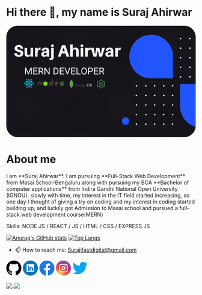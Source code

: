 ### <h1>Hi there 👋, my name is Suraj Ahirwar</h1>
<img src='https://raw.githubusercontent.com/surajahirwar/Suraj_Ahirwar/main/Black%20and%20Blue%20Simple%20Developer%20Business%20Card-modified2.png'>
<h1>About me</h1>
I am **Suraj Ahirwar**. I am pursuing **Full-Stack Web Development** from Masai School-Bengaluru along with pursuing my BCA **Bachelor of computer applications** from Indira Gandhi National Open University (IGNOU). slowly with time, my interest in the IT field started increasing, so one day I thought of giving a try on coding and my interest in coding started building up, and luckily got Admission to Masai school and pursued a full-stack web development course(MERN)

Skills: NODE.JS / REACT / JS / HTML / CSS / EXPRESS.JS

[![Anurag's GitHub stats](https://github-readme-stats.vercel.app/api?username=surajahirwar)](https://github.com/anuraghazra/github-readme-stats)
[![Top Langs](https://github-readme-stats.vercel.app/api/top-langs/?username=anuraghazra&layout=compact)](https://github.com/anuraghazra/github-readme-stats)


- 📫 How to reach me: Surajifastdigital@gmail.com 


[<img src='https://raw.githubusercontent.com/surajahirwar/Suraj_Ahirwar/main/github.png' alt='github' height='40'>](https://github.com/surajahirwar)  [<img src='https://raw.githubusercontent.com/surajahirwar/Suraj_Ahirwar/main/linkedin.png' alt='linkedin' height='40'>](https://www.linkedin.com/in/suraj-ahirwar/)  [<img src='https://raw.githubusercontent.com/surajahirwar/Suraj_Ahirwar/main/facebook-logo-2019.png' alt='facebook' height='40'>](https://www.facebook.com/surajifastdigital)  [<img src='https://raw.githubusercontent.com/surajahirwar/Suraj_Ahirwar/main/instagram.png' alt='instagram' height='40'>](https://www.instagram.com/surajifastdigital/)  [<img src='https://github.com/surajahirwar/Suraj_Ahirwar/blob/main/twitter.png?raw=true' alt='twitter' height='40'>](https://twitter.com/surajifastdigital)  

<a href="https://github.com/anuraghazra/github-readme-stats">
  <img align="center" src="https://github-readme-stats.vercel.app/api/pin/?username=anuraghazra&repo=github-readme-stats" />
</a>
<a href="https://github.com/anuraghazra/convoychat">
  <img align="center" src="https://github-readme-stats.vercel.app/api/pin/?username=anuraghazra&repo=convoychat" />
</a>



